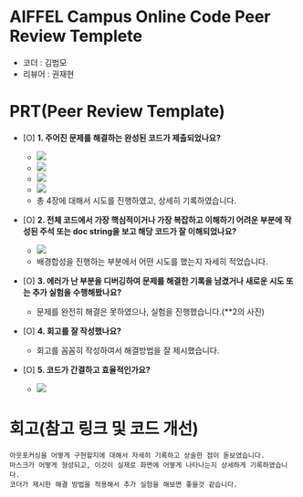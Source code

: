 # AIFFEL Campus Online Code Peer Review Templete
- 코더 : 김범모
- 리뷰어 : 권재현


# PRT(Peer Review Template)
- [O]  **1. 주어진 문제를 해결하는 완성된 코드가 제출되었나요?**
    - <img src = "https://github.com/bluegold75/AIFFEL_QUEST_RS/blob/main/image/result9.png?raw=true">
    - <img src = "https://github.com/bluegold75/AIFFEL_QUEST_RS/blob/main/image/result10.png?raw=true">
    - <img src = "https://github.com/bluegold75/AIFFEL_QUEST_RS/blob/main/image/result11.png?raw=true">
    - <img src = "https://github.com/bluegold75/AIFFEL_QUEST_RS/blob/main/image/result12.png?raw=true">
    - 총 4장에 대해서 시도를 진행하였고, 상세히 기록하였습니다.
    
- [O]  **2. 전체 코드에서 가장 핵심적이거나 가장 복잡하고 이해하기 어려운 부분에 작성된 
주석 또는 doc string을 보고 해당 코드가 잘 이해되었나요?**
    - <img src = "https://github.com/bluegold75/AIFFEL_QUEST_RS/blob/main/image/result13.png?raw=true">
    - 배경합성을 진행하는 부분에서 어떤 시도를 했는지 자세히 적었습니다.
        
- [O]  **3. 에러가 난 부분을 디버깅하여 문제를 해결한 기록을 남겼거나
새로운 시도 또는 추가 실험을 수행해봤나요?**
    - 문제를 완전히 해결은 못하였으나, 실험을 진행했습니다.(**2의 사진)
        
- [O]  **4. 회고를 잘 작성했나요?**
    - 회고를 꼼꼼히 작성하여서 해결방법을 잘 제시했습니다.
        
- [O]  **5. 코드가 간결하고 효율적인가요?**
    - <img src = "https://github.com/bluegold75/AIFFEL_QUEST_RS/blob/main/image/result14.png?raw=true">


# 회고(참고 링크 및 코드 개선)
```
아웃포커싱을 어떻게 구현할지에 대해서 자세히 기록하고 상술한 점이 돋보였습니다.
마스크가 어떻게 형성되고, 이것이 실제로 화면에 어떻게 나타나는지 상세하게 기록하였습니다.
코더가 제시한 해결 방법을 적용해서 추가 실험을 해보면 좋을것 같습니다.
```

